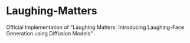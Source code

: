 # Laughing-Matters
Official Implementation of "Laughing Matters: Introducing Laughing-Face Generation using Diffusion Models"
